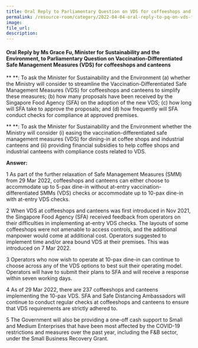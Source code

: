 ```yaml
---  
title: Oral Reply to Parliamentary Question on VDS for coffeeshops and canteens by Ms Grace Fu, Minister for Sustainability and the Environment  
permalink: /resource-room/category/2022-04-04-oral-reply-to-pq-on-vds-for-coffeeshops-canteens
image:  
file_url:  
description:  
---  
```


#### Oral Reply by  Ms Grace Fu, Minister for Sustainability and the Environment, to Parliamentary Question on Vaccination-Differentiated Safe Management Measures (VDS) for coffeeshops and canteens

** **: To ask the Minister for Sustainability and the Environment (a) whether the Ministry will consider to streamline the Vaccination-Differentiated Safe Management Measures (VDS) for coffeeshops and canteens to simplify these measures; (b) how many proposals have been received by the Singapore Food Agency (SFA) on the adoption of the new VDS; (c) how long will SFA take to approve the proposals; and (d) how frequently will SFA conduct checks for compliance at approved premises.    

** **: To ask the Minister for Sustainability and the Environment whether the Ministry will consider (i) easing the vaccination-differentiated safe management measures (VDS) for dining-in at coffee shops and industrial canteens and (ii) providing financial subsidies to help coffee shops and industrial canteens with compliance costs related to VDS.     

**Answer:**

1 As part of the further relaxation of Safe Management Measures (SMM) from 29 Mar 2022, coffeeshops and canteens can either choose to accommodate up to 5-pax dine-in without at-entry vaccination-differentiated SMMs (VDS) checks or accommodate up to 10-pax dine-in with at-entry VDS checks.    

2 When VDS at coffeeshops and canteens was first introduced in Nov 2021, the Singapore Food Agency (SFA) received feedback from operators on their difficulties in implementing at-entry VDS checks. The layouts of some coffeeshops were not amenable to access controls, and the additional manpower would come at additional cost. Operators suggested to implement time and/or area bound VDS at their premises. This was introduced on 7 Mar 2022.    

3 Operators who now wish to operate at 10-pax dine-in can continue to choose across any of the VDS options to best suit their operating model. Operators will have to submit their plans to SFA and will receive a response within seven working days.     

4 As of 29 Mar 2022, there are 237 coffeeshops and canteens implementing the 10-pax VDS. SFA and Safe Distancing Ambassadors will continue to conduct regular checks at coffeeshops and canteens to ensure that VDS requirements are strictly adhered to.    

5 The Government will also be providing a one-off cash support to Small and Medium Enterprises that have been most affected by the COVID-19 restrictions and measures over the past year, including the F&B sector, under the Small Business Recovery Grant.    
